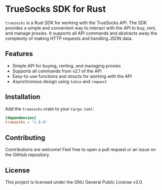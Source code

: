 # TrueSocks SDK for Rust

`truesocks` is a Rust SDK for working with the TrueSocks API. The SDK provides a simple and convenient way to interact with the API to buy, rent, and manage proxies. 
It supports all API commands and abstracts away the complexity of making HTTP requests and handling JSON data.

## Features

- Simple API for buying, renting, and managing proxies
- Supports all commands from v2.1 of the API
- Easy-to-use functions and structs for working with the API
- Asynchronous design using `tokio` and `reqwest`

## Installation

Add the `truesocks` crate to your `Cargo.toml`:

```toml
[dependencies]
truesocks = "1.0.0"
```

## Contributing

Contributions are welcome! Feel free to open a pull request or an issue on the GitHub repository.

## License

This project is licensed under the GNU General Public License v3.0.

